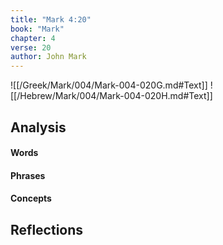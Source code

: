 ```yaml
---
title: "Mark 4:20"
book: "Mark"
chapter: 4
verse: 20
author: John Mark
---
```

![[/Greek/Mark/004/Mark-004-020G.md#Text]]
![[/Hebrew/Mark/004/Mark-004-020H.md#Text]]

## Analysis

#### Words

#### Phrases

#### Concepts

## Reflections
